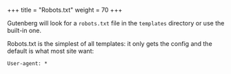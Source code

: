 +++
title = "Robots.txt"
weight = 70
+++

Gutenberg will look for a `robots.txt` file in the `templates` directory or 
use the built-in one.

Robots.txt is the simplest of all templates: it only gets the config
and the default is what most site want:

```jinja2
User-agent: *
```
